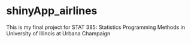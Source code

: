 # shinyApp_airlines
This is my final project for STAT 385: Statistics Programming Methods in University of Illinois at Urbana Champaign
